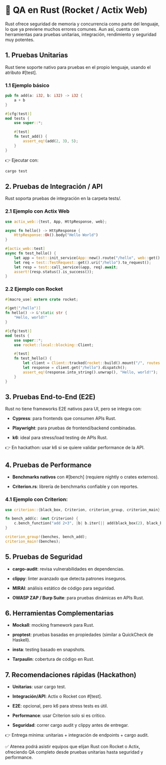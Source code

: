# 🦀 QA en Rust (Rocket / Actix Web)

Rust ofrece seguridad de memoria y concurrencia como parte del lenguaje, lo que ya previene muchos errores comunes. Aun así, cuenta con herramientas para pruebas unitarias, integración, rendimiento y seguridad muy potentes.

## 1. Pruebas Unitarias

Rust tiene soporte nativo para pruebas en el propio lenguaje, usando el atributo #[test].

### 1.1 Ejemplo básico

````rust
pub fn add(a: i32, b: i32) -> i32 {
    a + b
}

#[cfg(test)]
mod tests {
    use super::*;

    #[test]
    fn test_add() {
        assert_eq!(add(2, 3), 5);
    }
}
````

👉 Ejecutar con:

````bash
cargo test
````

## 2. Pruebas de Integración / API

Rust soporta pruebas de integración en la carpeta tests/.

### 2.1 Ejemplo con Actix Web

````rust
use actix_web::{test, App, HttpResponse, web};

async fn hello() -> HttpResponse {
    HttpResponse::Ok().body("Hello World")
}

#[actix_web::test]
async fn test_hello() {
    let app = test::init_service(App::new().route("/hello", web::get().to(hello))).await;
    let req = test::TestRequest::get().uri("/hello").to_request();
    let resp = test::call_service(&app, req).await;
    assert!(resp.status().is_success());
}
````

### 2.2 Ejemplo con Rocket

````rust
#[macro_use] extern crate rocket;

#[get("/hello")]
fn hello() -> &'static str {
    "Hello, world!"
}

#[cfg(test)]
mod tests {
    use super::*;
    use rocket::local::blocking::Client;

    #[test]
    fn test_hello() {
        let client = Client::tracked(rocket::build().mount("/", routes![hello])).unwrap();
        let response = client.get("/hello").dispatch();
        assert_eq!(response.into_string().unwrap(), "Hello, world!");
    }
}
````

## 3. Pruebas End-to-End (E2E)

Rust no tiene frameworks E2E nativos para UI, pero se integra con:

- **Cypress**: para frontends que consumen APIs Rust.

- **Playwright**: para pruebas de frontend/backend combinadas.

- **k6**: ideal para stress/load testing de APIs Rust.

👉 En hackathon: usar k6 si se quiere validar performance de la API.

## 4. Pruebas de Performance

- **Benchmarks nativos** con #[bench] (requiere nightly o crates externos).

- **Criterion.rs**: librería de benchmarks confiable y con reportes.

### 4.1 Ejemplo con Criterion:

````rust
use criterion::{black_box, Criterion, criterion_group, criterion_main};

fn bench_add(c: &mut Criterion) {
    c.bench_function("add 2+3", |b| b.iter(|| add(black_box(2), black_box(3))));
}

criterion_group!(benches, bench_add);
criterion_main!(benches);
````

## 5. Pruebas de Seguridad

- **cargo-audit**: revisa vulnerabilidades en dependencias.

- **clippy**: linter avanzado que detecta patrones inseguros.

- **MIRAI**: análisis estático de código para seguridad.

- **OWASP ZAP / Burp Suite**: para pruebas dinámicas en APIs Rust.

## 6. Herramientas Complementarias

- **Mockall**: mocking framework para Rust.

- **proptest**: pruebas basadas en propiedades (similar a QuickCheck de Haskell).

- **insta**: testing basado en snapshots.

- **Tarpaulin**: cobertura de código en Rust.

## 7. Recomendaciones rápidas (Hackathon)

- **Unitarias**: usar cargo test.

- **Integración/API**: Actix o Rocket con #[test].

- **E2E**: opcional, pero k6 para stress tests es útil.

- **Performance**: usar Criterion solo si es crítico.

- **Seguridad**: correr cargo audit y clippy antes de entregar.

👉 Entrega mínima: unitarias + integración de endpoints + cargo audit.

✅ Atenea podrá asistir equipos que elijan Rust con Rocket o Actix, ofreciendo QA completo desde pruebas unitarias hasta seguridad y performance.
